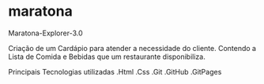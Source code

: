 # maratona
Maratona-Explorer-3.0

 Criação de um Cardápio para atender a necessidade do cliente.
 Contendo a Lista de Comida e Bebidas que um restaurante disponibiliza.

 Principais Tecnologias utilizadas 
  .Html
  .Css
  .Git 
  .GitHub
  .GitPages
